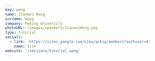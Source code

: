 ```yaml
---
key: wang
name: Jianwei Wang
surname: Wang
company: Peking University
photoURL: /images/speakers/JianweiWang.png
type: tutorial
socials:
  - link: 'https://sites.google.com/view/qchip/members?authuser=0'
    name: Site
website: '/sessions/tutorial_wang'
---
```

